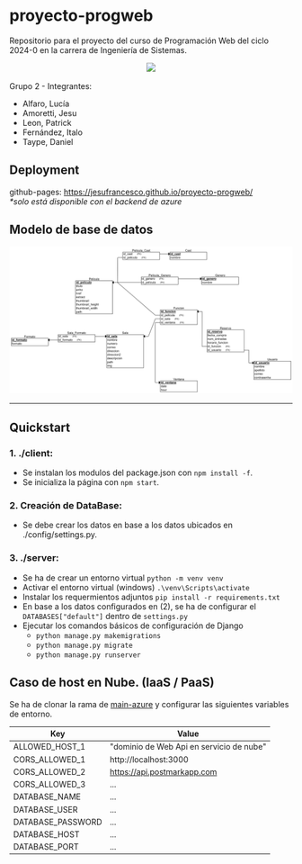 # proyecto-progweb

Repositorio para el proyecto del curso de Programación Web del ciclo 2024-0 en la carrera de Ingeniería de Sistemas.
<p align="center">
  <img src="https://www.ulima.edu.pe/sites/default/files/styles/600x300/public/news/img/escudo_600x300-01_1.jpg?itok=0_61sHmS"/>
</p>

Grupo 2 - Integrantes:
- Alfaro, Lucía
- Amoretti, Jesu
- Leon, Patrick
- Fernández, Italo
- Taype, Daniel

## Deployment 
github-pages: https://jesufrancesco.github.io/proyecto-progweb/ <br />
*\*solo está disponible con el backend de azure*

## Modelo de base de datos
<p align="center">
  <img src="modelo.png"/>
</p>

---
## Quickstart

### 1. ./client:
- Se instalan los modulos del package.json con `npm install -f`.
- Se inicializa la página con `npm start`.

### 2. Creación de DataBase:
- Se debe crear los datos en base a los datos ubicados en ./config/settings.py.

### 3. ./server:
- Se ha de crear un entorno virtual `python -m venv venv`
- Activar el entorno virtual (windows) `.\venv\Scripts\activate`
- Instalar los requermientos adjuntos `pip install -r requirements.txt`
- En base a los datos configurados en (2), se ha de configurar el `DATABASES["default"]` dentro de `settings.py`
- Ejecutar los comandos básicos de configuración de Django
  - `python manage.py makemigrations`
  - `python manage.py migrate`
  - `python manage.py runserver`

## Caso de host en Nube. (IaaS / PaaS)
Se ha de clonar la rama de <a href="#">main-azure</a> y configurar las siguientes variables de entorno.

| Key | Value |
|-----|---------|
| ALLOWED_HOST_1 | "dominio de Web Api en servicio de nube" |
| CORS_ALLOWED_1 | http://localhost:3000 |
| CORS_ALLOWED_2 | https://api.postmarkapp.com |
| CORS_ALLOWED_3 | ... |
| DATABASE_NAME | ... |
| DATABASE_USER | ... |
| DATABASE_PASSWORD | ... |
| DATABASE_HOST | ... |
| DATABASE_PORT | ... |


